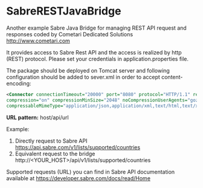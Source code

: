 # SabreRESTJavaBridge
Another example Sabre Java Bridge for managing REST API request and responses coded by Cometari Dedicated Solutions http://www.cometari.com

It provides access to Sabre Rest API and the access is realized by http (REST) protocol.
Please set your credentials in application.properties file.

The package should be deployed on Tomcat server and following configuration should be added to sever.xml 
in order to accept content-encoding:

```xml
<Connector connectionTimeout="20000" port="8080" protocol="HTTP/1.1" redirectPort="8443"
compression="on" compressionMinSize="2048" noCompressionUserAgents="gozilla, traviata"
compressableMimeType="application/json,application/xml,text/html,text/xml,text/plain"/>
```
**URL pattern:** host/api/url

Example:

1. Directly request to Sabre API https://api.sabre.com/v1/lists/supported/countries 
2. Equivalent request to the bridge http://\<YOUR_HOST\>/api/v1/lists/supported/countries

Supported requests (URL) you can find in Sabre API documentation available at https://developer.sabre.com/docs/read/Home
